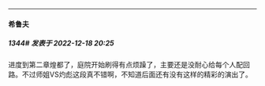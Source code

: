 

*****

####  希鲁夫  
##### 1344#       发表于 2022-12-18 20:25

进度到第二章煌都了，庭院开始刷得有点烦躁了，主要还是没耐心给每个人配回路。不过师姐VS灼彪这段真不错啊，不知道后面还有没有这样的精彩的演出了。

